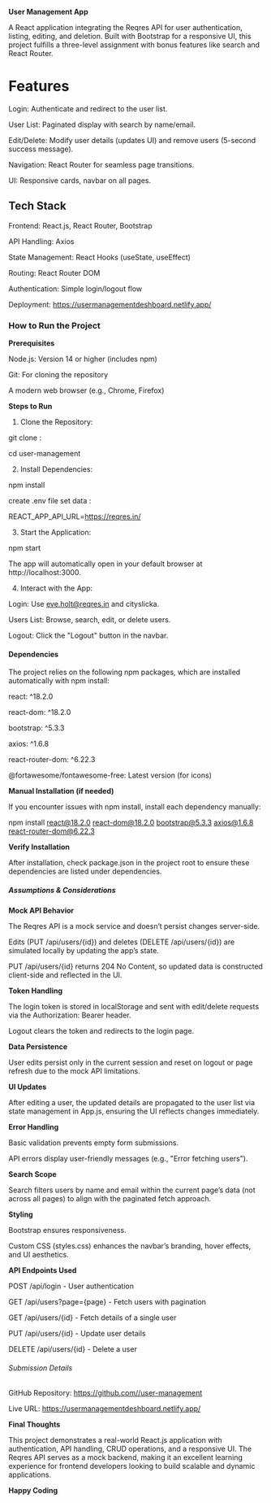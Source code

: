 **User Management App**

A React application integrating the Reqres API for user authentication, listing, editing, and deletion. Built with Bootstrap for a responsive UI, this project fulfills a three-level assignment with bonus features like search and React Router.

# Features 

Login: Authenticate and redirect to the user list.

User List: Paginated display with search by name/email.

Edit/Delete: Modify user details (updates UI) and remove users (5-second success message).

Navigation: React Router for seamless page transitions.

UI: Responsive cards, navbar on all pages.

## Tech Stack

Frontend: React.js, React Router, Bootstrap

API Handling: Axios

State Management: React Hooks (useState, useEffect)

Routing: React Router DOM

Authentication: Simple login/logout flow

Deployment: https://usermanagementdeshboard.netlify.app/

### How to Run the Project

**Prerequisites**

Node.js: Version 14 or higher (includes npm)

Git: For cloning the repository

A modern web browser (e.g., Chrome, Firefox)

**Steps to Run**

1. Clone the Repository:

git clone : 

cd user-management

2. Install Dependencies:

npm install

create .env file set data :

REACT_APP_API_URL=https://reqres.in/

3. Start the Application:

npm start

The app will automatically open in your default browser at http://localhost:3000.

4. Interact with the App:

Login: Use eve.holt@reqres.in and cityslicka.

Users List: Browse, search, edit, or delete users.

Logout: Click the "Logout" button in the navbar.

#### Dependencies

The project relies on the following npm packages, which are installed automatically with npm install:

react: ^18.2.0

react-dom: ^18.2.0

bootstrap: ^5.3.3

axios: ^1.6.8

react-router-dom: ^6.22.3

@fortawesome/fontawesome-free: Latest version (for icons)

**Manual Installation (if needed)**

If you encounter issues with npm install, install each dependency manually:

npm install react@18.2.0 react-dom@18.2.0 bootstrap@5.3.3 axios@1.6.8 react-router-dom@6.22.3

**Verify Installation**

After installation, check package.json in the project root to ensure these dependencies are listed under dependencies.

##### Assumptions & Considerations

**Mock API Behavior**

The Reqres API is a mock service and doesn’t persist changes server-side.

Edits (PUT /api/users/{id}) and deletes (DELETE /api/users/{id}) are simulated locally by updating the app’s state.

PUT /api/users/{id} returns 204 No Content, so updated data is constructed client-side and reflected in the UI.

**Token Handling**

The login token is stored in localStorage and sent with edit/delete requests via the Authorization: Bearer header.

Logout clears the token and redirects to the login page.

**Data Persistence**

User edits persist only in the current session and reset on logout or page refresh due to the mock API limitations.

**UI Updates**

After editing a user, the updated details are propagated to the user list via state management in App.js, ensuring the UI reflects changes immediately.

**Error Handling**

Basic validation prevents empty form submissions.

API errors display user-friendly messages (e.g., "Error fetching users").

**Search Scope**

Search filters users by name and email within the current page’s data (not across all pages) to align with the paginated fetch approach.

**Styling**

Bootstrap ensures responsiveness.

Custom CSS (styles.css) enhances the navbar’s branding, hover effects, and UI aesthetics.

**API Endpoints Used**

POST /api/login - User authentication

GET /api/users?page={page} - Fetch users with pagination

GET /api/users/{id} - Fetch details of a single user

PUT /api/users/{id} - Update user details

DELETE /api/users/{id} - Delete a user

###### Submission Details

GitHub Repository: https://github.com//user-management

Live URL: https://usermanagementdeshboard.netlify.app/


**Final Thoughts**

This project demonstrates a real-world React.js application with authentication, API handling, CRUD operations, and a responsive UI. The Reqres API serves as a mock backend, making it an excellent learning experience for frontend developers looking to build scalable and dynamic applications.

**Happy Coding**